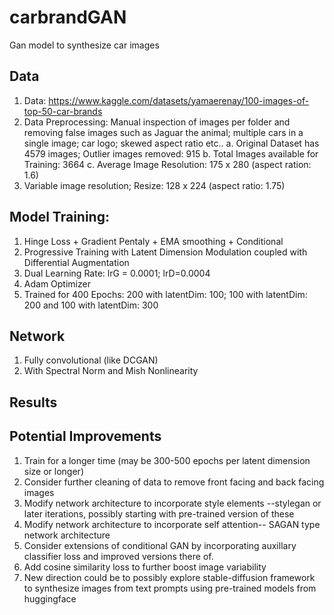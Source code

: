 # carbrandGAN
Gan model to synthesize car images

## Data
1. Data: https://www.kaggle.com/datasets/yamaerenay/100-images-of-top-50-car-brands
2. Data Preprocessing: Manual inspection of images per folder and removing false images such as Jaguar the animal; multiple cars in a single image; car logo; skewed aspect ratio etc..
  a. Original Dataset has 4579 images; Outlier images removed: 915 
  b. Total Images available for Training: 3664
  c. Average Image Resolution: 175 x 280 (aspect ration: 1.6)
3. Variable image resolution; Resize: 128 x 224 (aspect ratio: 1.75)
## Model Training:
1. Hinge Loss  + Gradient Pentaly + EMA smoothing + Conditional 
2. Progressive Training with Latent Dimension Modulation coupled with Differential Augmentation
3. Dual Learning Rate: lrG = 0.0001; lrD=0.0004
4. Adam Optimizer
5. Trained for 400 Epochs: 200 with latentDim: 100; 100 with latentDim: 200 and 100 with latentDim: 300
## Network
1. Fully convolutional (like DCGAN)
2. With Spectral Norm and Mish Nonlinearity
## Results

## Potential Improvements
1. Train for a longer time (may be 300-500 epochs per latent dimension size or longer)
2. Consider further cleaning of data to remove front facing and back facing images
3. Modify network architecture to incorporate style elements --stylegan or later iterations, possibly starting with pre-trained version of these
4. Modify network architecture to incorporate self attention-- SAGAN type network architecture
5. Consider extensions of conditional GAN by incorporating auxillary classifier loss and improved versions there of.
6. Add cosine similarity loss to further boost image variability
7. New direction could be to possibly explore stable-diffusion framework to synthesize images from text prompts using pre-trained models from huggingface




